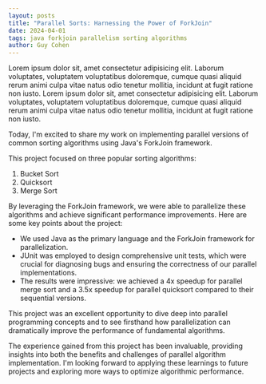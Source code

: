 ```yaml
---
layout: posts
title: "Parallel Sorts: Harnessing the Power of ForkJoin"
date: 2024-04-01
tags: java forkjoin parallelism sorting algorithms
author: Guy Cohen
---
```

Lorem ipsum dolor sit, amet consectetur adipisicing elit. Laborum voluptates, voluptatem voluptatibus doloremque, cumque quasi aliquid rerum animi culpa vitae natus odio tenetur mollitia, incidunt at fugit ratione non iusto. Lorem ipsum dolor sit, amet consectetur adipisicing elit. Laborum voluptates, voluptatem voluptatibus doloremque, cumque quasi aliquid rerum animi culpa vitae natus odio tenetur mollitia, incidunt at fugit ratione non iusto.



Today, I'm excited to share my work on implementing parallel versions of common sorting algorithms using Java's ForkJoin framework.

This project focused on three popular sorting algorithms:
1. Bucket Sort
2. Quicksort
3. Merge Sort

By leveraging the ForkJoin framework, we were able to parallelize these algorithms and achieve significant performance improvements. Here are some key points about the project:

- We used Java as the primary language and the ForkJoin framework for parallelization.
- JUnit was employed to design comprehensive unit tests, which were crucial for diagnosing bugs and ensuring the correctness of our parallel implementations.
- The results were impressive: we achieved a 4x speedup for parallel merge sort and a 3.5x speedup for parallel quicksort compared to their sequential versions.

This project was an excellent opportunity to dive deep into parallel programming concepts and to see firsthand how parallelization can dramatically improve the performance of fundamental algorithms.

The experience gained from this project has been invaluable, providing insights into both the benefits and challenges of parallel algorithm implementation. I'm looking forward to applying these learnings to future projects and exploring more ways to optimize algorithmic performance.

